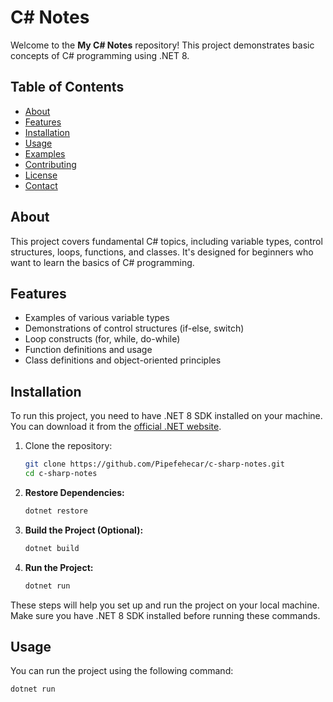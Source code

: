 # C# Notes

Welcome to the **My C# Notes** repository! This project demonstrates basic concepts of C# programming using .NET 8.

## Table of Contents

- [About](#about)
- [Features](#features)
- [Installation](#installation)
- [Usage](#usage)
- [Examples](#examples)
- [Contributing](#contributing)
- [License](#license)
- [Contact](#contact)

## About

This project covers fundamental C# topics, including variable types, control structures, loops, functions, and classes. It's designed for beginners who want to learn the basics of C# programming.

## Features

- Examples of various variable types
- Demonstrations of control structures (if-else, switch)
- Loop constructs (for, while, do-while)
- Function definitions and usage
- Class definitions and object-oriented principles

## Installation

To run this project, you need to have .NET 8 SDK installed on your machine. You can download it from the [official .NET website](https://dotnet.microsoft.com/download/dotnet/8.0).

1. Clone the repository:
    ```bash
    git clone https://github.com/Pipefehecar/c-sharp-notes.git
    cd c-sharp-notes
    ```


2. **Restore Dependencies:**
    ```bash
    dotnet restore
    ```

3. **Build the Project (Optional):**
    ```bash
    dotnet build
    ```

4. **Run the Project:**
    ```bash
    dotnet run
    ```

These steps will help you set up and run the project on your local machine. Make sure you have .NET 8 SDK installed before running these commands.

## Usage

You can run the project using the following command:

```bash
dotnet run